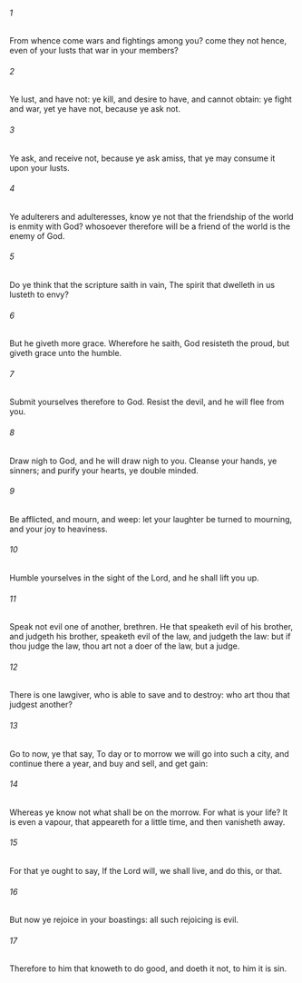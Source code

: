 ###### 1
From whence come wars and fightings among you? come they not hence, even of your lusts that war in your members?

###### 2
Ye lust, and have not: ye kill, and desire to have, and cannot obtain: ye fight and war, yet ye have not, because ye ask not.

###### 3
Ye ask, and receive not, because ye ask amiss, that ye may consume it upon your lusts.

###### 4
Ye adulterers and adulteresses, know ye not that the friendship of the world is enmity with God? whosoever therefore will be a friend of the world is the enemy of God.

###### 5
Do ye think that the scripture saith in vain, The spirit that dwelleth in us lusteth to envy?

###### 6
But he giveth more grace. Wherefore he saith, God resisteth the proud, but giveth grace unto the humble.

###### 7
Submit yourselves therefore to God. Resist the devil, and he will flee from you.

###### 8
Draw nigh to God, and he will draw nigh to you. Cleanse your hands, ye sinners; and purify your hearts, ye double minded.

###### 9
Be afflicted, and mourn, and weep: let your laughter be turned to mourning, and your joy to heaviness.

###### 10
Humble yourselves in the sight of the Lord, and he shall lift you up.

###### 11
Speak not evil one of another, brethren. He that speaketh evil of his brother, and judgeth his brother, speaketh evil of the law, and judgeth the law: but if thou judge the law, thou art not a doer of the law, but a judge.

###### 12
There is one lawgiver, who is able to save and to destroy: who art thou that judgest another?

###### 13
Go to now, ye that say, To day or to morrow we will go into such a city, and continue there a year, and buy and sell, and get gain:

###### 14
Whereas ye know not what shall be on the morrow. For what is your life? It is even a vapour, that appeareth for a little time, and then vanisheth away.

###### 15
For that ye ought to say, If the Lord will, we shall live, and do this, or that.

###### 16
But now ye rejoice in your boastings: all such rejoicing is evil.

###### 17
Therefore to him that knoweth to do good, and doeth it not, to him it is sin.

